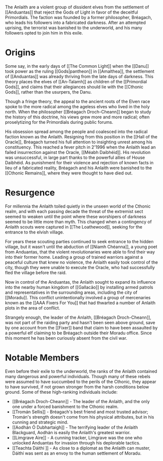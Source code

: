 The Anlaith are a violent group of dissident elves from the settlement of [[Anduantas]] that reject the Gods of Light in favor of the deceitful Primordials. The faction was founded by a former philosopher, Bréagach, who leads his followers into a fabricated darkness. After an attempted uprising, the terrorist was banished to the underworld, and his many followers opted to join him in this exile.

# Origins

Some say, in the early days of [[The Common Light]] when the [[Danu]] took power as the ruling [[Gods|pantheon]] in [[Amalthea]], the settlement of [[Anduantas]] was already thriving from the late days of darkness. This theory places the elves of [[An-Talamh]] as children of the [[Primordial Gods]], and claims that their allegiances should lie with the [[Cthonic Gods]], rather than the usurpers, the Danu.

Though a fringe theory, the appeal to the ancient roots of the Elven race spoke to the more radical among the ageless elves who lived in the holy north. When the philosopher [[Bréagach Droch-Cheann]] began to study the history of this doctrine, his views grew more and more radical; often proselytizing for the Primordials during public forums.

His obsession spread among the people and coalesced into the radical faction known as the Anlaith. Resigning from this position in the [[Hall of the Oracle]], Bréagach turned his full attention to insighting unrest among his constituency. This reached a fever pitch in 2'1996 when the Anlaith lead an failed insurrection against the Oracle, [[Méabh Daibhéid]]. His revolution was unsuccessful, in large part thanks to the powerful allies of House Daibhéid. As punishment for their violence and rejection of known facts in lieu of a fabricated reality, Bréagach and his Anlaith were banished to the [[Cthonic Remains]], where they were thought to have died out. 

# Resurgence

For millennia the Anlaith toiled quietly in the unseen world of the Cthonic realm, and with each passing decade the threat of the extremist sect seemed to weaken until the point where these worshipers of darkness seemed to be little more than myth.  This changed when a contingency of Anlaith scouts were captured in [[The Loathewood]], seeking for the entrance to the elvish village.

For years these scouting parties continued to seek entrance to the hidden village, but it wasn't until the abduction of [[Niamh Chéanna]], a young poet from Anduantas, that the violent revolutionaries were able to find their way into their former home. Leading a group of trained warriors against a peaceful culture that knew no violence, the Anlaith easily took control of the city, though they were unable to execute the Oracle, who had successfully fled the village before the raid.

Now in control of the Anduantas, the Anlaith sought to expand its influence into the nearby human kingdom of [[Gallacão]] by installing armed patrols and representatives in the surrounding areas, including the city of [[Moradu]]. This conflict unintentionally involved a group of mercenaries known as the [[AAA Fixers For You]] that had thwarted a number of Anlaith plots in the area of conflict.

Strangely enough, the leader of the Anlaith, [[Bréagach Droch-Cheann]], was not part of the raiding party and hasn't been seen above ground, save by one account from the [[Fixer]] band that claim to have been assaulted by a powerful elf claiming to be Bréagach outside their Moradu office. Since this moment he has been curiously absent from the civil war.

# Notable Members

Even before their exile to the underworld, the ranks of the Anlaith contained many dangerous and powerful individuals. Though many of these rebels were assumed to have succumbed to the perils of the Cthonic, they appear to have survived, if not grown stronger from the harsh conditions below ground. Some of these high-ranking individuals include:

- [[Bréagach Droch-Cheann]] - The leader of the Anlaith, and the only one under a forced banishment to the Cthonic realm.
- [[Tromán Sellis]] - Bréagach's best friend and most trusted advisor; Tromán's strength doesn't come from his physical attributes, but in his cunning and strategic mind.
- [[Aodhán Ó Dubhartaigh]] - The terrifying leader of the Anlaith Blackguard, Aodhán is easily the Anlaith's greatest warrior.
- [[Limgrave Aire]] - A cunning tracker, Limgrave was the one who unlocked Anduantas for invasion through his deplorable tactics.
- [[Teachta Dáithí ]] - As close to a diplomat as the Anlaith can muster, Dáithí was sent as an envoy to the human settlement of Moradu.